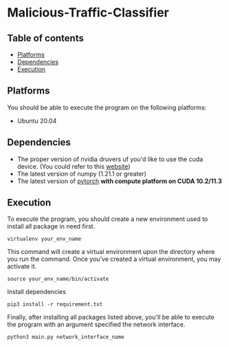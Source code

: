# Malicious-Traffic-Classifier
## Table of contents
* [Platforms](##platforms)
* [Dependencies](##Dependencies)
* [Execution](##Execution)
## Platforms
You should be able to execute the program on the following platforms:
* Ubuntu 20.04
## Dependencies
* The proper version of nvidia druvers uf you'd like to use the cuda device. (You could refer to this [website](https://linuxconfig.org/how-to-install-the-nvidia-drivers-on-ubuntu-20-04-focal-fossa-linux))
* The latest version of numpy (1.21.1 or greater)
* The latest version of [pytorch](https://pytorch.org/) **with compute platform on CUDA 10.2/11.3**
## Execution
To execute the program, you should create a new environment used to install all package in need first. 
```
virtualenv your_env_name
```
This command will create a virtual environment upon the directory where you run the command. Once you've created a virtual environment, you may activate it.
```
source your_env_name/bin/activate
```
Install dependencies
```
pip3 install -r requirement.txt
```
Finally, after installing all packages listed above, you'll be able to execute the program with an argument specified the network interface.
```
python3 main.py network_interface_name
```
